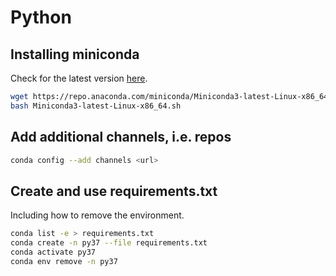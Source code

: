 # Python

## Installing miniconda

Check for the latest version [here](https://docs.conda.io/en/latest/miniconda.html).

```bash
wget https://repo.anaconda.com/miniconda/Miniconda3-latest-Linux-x86_64.sh
bash Miniconda3-latest-Linux-x86_64.sh
```

## Add additional channels, i.e. repos

```bash
conda config --add channels <url>
```

## Create and use requirements.txt

Including how to remove the environment.

```bash
conda list -e > requirements.txt
conda create -n py37 --file requirements.txt
conda activate py37
conda env remove -n py37
```
